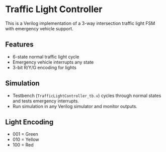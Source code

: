 # Traffic Light Controller

This is a Verilog implementation of a 3-way intersection traffic light FSM with emergency vehicle support.

## Features
- 6-state normal traffic light cycle
- Emergency vehicle interrupts any state
- 3-bit R/Y/G encoding for lights

## Simulation
- Testbench (`TrafficLightController_tb.v`) cycles through normal states and tests emergency interrupts.
- Run simulation in any Verilog simulator and monitor outputs.

## Light Encoding
- 001 = Green
- 010 = Yellow
- 100 = Red
